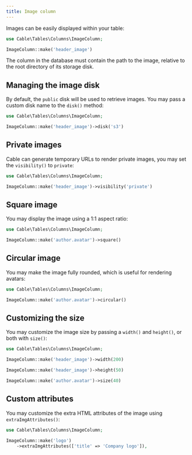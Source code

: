 ```yaml
---
title: Image column
---
```


Images can be easily displayed within your table:

```php
use Cable\Tables\Columns\ImageColumn;

ImageColumn::make('header_image')
```

The column in the database must contain the path to the image, relative to the root directory of its storage disk.

## Managing the image disk

By default, the `public` disk will be used to retrieve images. You may pass a custom disk name to the `disk()` method:

```php
use Cable\Tables\Columns\ImageColumn;

ImageColumn::make('header_image')->disk('s3')
```

## Private images

Cable can generate temporary URLs to render private images, you may set the `visibility()` to `private`:

```php
use Cable\Tables\Columns\ImageColumn;

ImageColumn::make('header_image')->visibility('private')
```

## Square image

You may display the image using a 1:1 aspect ratio:

```php
use Cable\Tables\Columns\ImageColumn;

ImageColumn::make('author.avatar')->square()
```

## Circular image

You may make the image fully rounded, which is useful for rendering avatars:

```php
use Cable\Tables\Columns\ImageColumn;

ImageColumn::make('author.avatar')->circular()
```

## Customizing the size

You may customize the image size by passing a `width()` and `height()`, or both with `size()`:

```php
use Cable\Tables\Columns\ImageColumn;

ImageColumn::make('header_image')->width(200)

ImageColumn::make('header_image')->height(50)

ImageColumn::make('author.avatar')->size(40)
```

## Custom attributes

You may customize the extra HTML attributes of the image using `extraImgAttributes()`:

```php
use Cable\Tables\Columns\ImageColumn;

ImageColumn::make('logo')
    ->extraImgAttributes(['title' => 'Company logo']),
```
